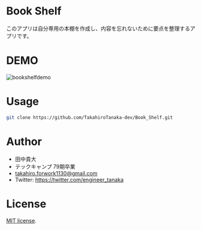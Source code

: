 # Book Shelf
このアプリは自分専用の本棚を作成し、内容を忘れないために要点を整理するアプリです。 
 
# DEMO
 
![bookshelfdemo](https://user-images.githubusercontent.com/66983614/90341219-b2285700-e038-11ea-8020-746297c6da14.gif)
 
 
 
# Usage
 
```bash
git clone https://github.com/TakahiroTanaka-dev/Book_Shelf.git
```
# Author
 
* 田中貴大
* テックキャンプ 79期卒業
* takahiro.forwork1130@gmail.com
* Twitter: https://twitter.com/engineer_tanaka
 
# License
[MIT license](https://en.wikipedia.org/wiki/MIT_License).